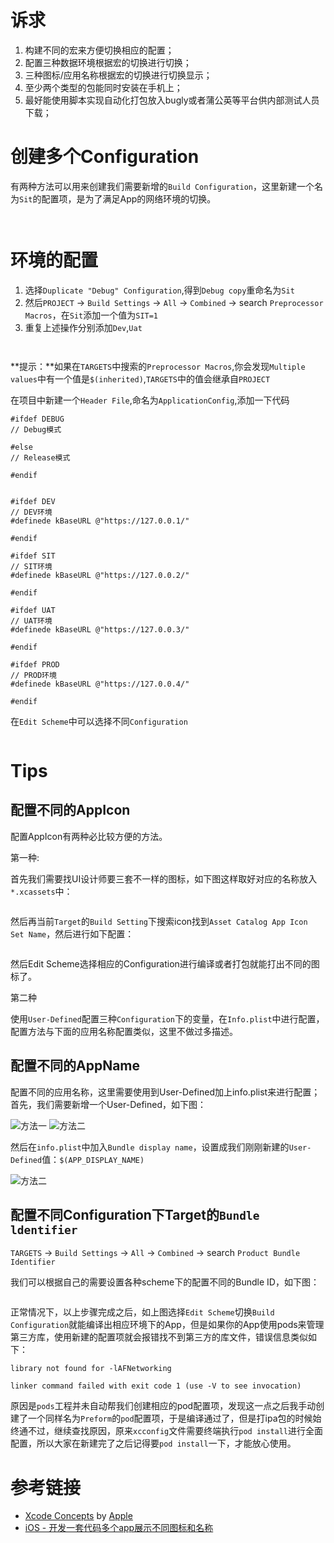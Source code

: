 # 诉求

1. 构建不同的宏来方便切换相应的配置；
2. 配置三种数据环境根据宏的切换进行切换；
3. 三种图标/应用名称根据宏的切换进行切换显示；
4. 至少两个类型的包能同时安装在手机上；
5. 最好能使用脚本实现自动化打包放入bugly或者蒲公英等平台供内部测试人员下载；

# 创建多个Configuration
有两种方法可以用来创建我们需要新增的`Build Configuration`，这里新建一个名为`Sit`的配置项，是为了满足App的网络环境的切换。

![]()

![]()

# 环境的配置

1. 选择`Duplicate "Debug" Configuration`,得到`Debug copy`重命名为`Sit`
2. 然后`PROJECT` -> `Build Settings` -> `All` -> `Combined` -> search `Preprocessor Macros`，在`Sit`添加一个值为`SIT=1`
3. 重复上述操作分别添加`Dev`,`Uat`

![]()

![]()

**提示：**如果在`TARGETS`中搜索的`Preprocessor Macros`,你会发现`Multiple values`中有一个值是`$(inherited)`,`TARGETS`中的值会继承自`PROJECT`

在项目中新建一个`Header File`,命名为`ApplicationConfig`,添加一下代码

```
#ifdef DEBUG
// Debug模式

#else
// Release模式

#endif


#ifdef DEV
// DEV环境
#definede kBaseURL @"https://127.0.0.1/"

#endif

#ifdef SIT
// SIT环境
#definede kBaseURL @"https://127.0.0.2/"

#endif

#ifdef UAT
// UAT环境
#definede kBaseURL @"https://127.0.0.3/"

#endif

#ifdef PROD
// PROD环境
#definede kBaseURL @"https://127.0.0.4/"

#endif
```

在`Edit Scheme`中可以选择不同`Configuration`

![]()


# Tips

## 配置不同的AppIcon
配置AppIcon有两种必比较方便的方法。

第一种:

首先我们需要找UI设计师要三套不一样的图标，如下图这样取好对应的名称放入`*.xcassets`中：

![]()

然后再当前`Target`的`Build Setting`下搜索icon找到`Asset Catalog App Icon Set Name`，然后进行如下配置：

![]()

然后Edit Scheme选择相应的Configuration进行编译或者打包就能打出不同的图标了。

第二种

使用`User-Defined`配置三种`Configuration`下的变量，在`Info.plist`中进行配置，配置方法与下面的应用名称配置类似，这里不做过多描述。

## 配置不同的AppName

配置不同的应用名称，这里需要使用到User-Defined加上info.plist来进行配置；
首先，我们需要新增一个User-Defined，如下图：

![方法一]()
![方法二]()

然后在`info.plist`中加入`Bundle display name`，设置成我们刚刚新建的`User-Defined`值：`$(APP_DISPLAY_NAME)`

![方法二]()


## 配置不同Configuration下Target的`Bundle ldentifier`

`TARGETS` -> `Build Settings` -> `All` -> `Combined` -> search `Product Bundle Identifier`

我们可以根据自己的需要设置各种scheme下的配置不同的Bundle ID，如下图：

![]()

正常情况下，以上步骤完成之后，如上图选择`Edit Scheme`切换`Build Configuration`就能编译出相应环境下的App，但是如果你的App使用pods来管理第三方库，使用新建的配置项就会报错找不到第三方的库文件，错误信息类似如下：

```
library not found for -lAFNetworking

linker command failed with exit code 1 (use -V to see invocation)
```

原因是`pods`工程并未自动帮我们创建相应的pod配置项，发现这一点之后我手动创建了一个同样名为`Preform`的`pod`配置项，于是编译通过了，但是打ipa包的时候始终通不过，继续查找原因，原来`xcconfig`文件需要终端执行`pod install`进行全面配置，所以大家在新建完了之后记得要`pod install`一下，才能放心使用。


# 参考链接

* [Xcode Concepts](https://developer.apple.com/library/archive/featuredarticles/XcodeConcepts/Concept-Targets.html) by [Apple][Apple]
* [iOS - 开发一套代码多个app展示不同图标和名称](https://www.cnblogs.com/gongyuhonglou/p/7766291.html)




[Apple]:https://developer.apple.com/library/archive/navigation/